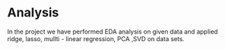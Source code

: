 # Analysis
In the project we have performed EDA analysis on given data and applied ridge, lasso, mullti - linear regression, PCA ,SVD 
on data sets.
